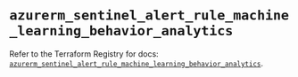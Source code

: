 # `azurerm_sentinel_alert_rule_machine_learning_behavior_analytics`

Refer to the Terraform Registry for docs: [`azurerm_sentinel_alert_rule_machine_learning_behavior_analytics`](https://registry.terraform.io/providers/hashicorp/azurerm/3.111.0/docs/resources/sentinel_alert_rule_machine_learning_behavior_analytics).
